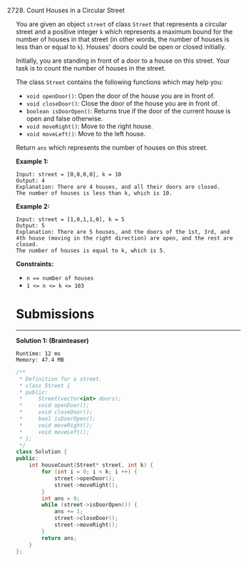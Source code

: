 2728. Count Houses in a Circular Street

You are given an object `street` of class `Street` that represents a circular street and a positive integer `k` which represents a maximum bound for the number of houses in that street (in other words, the number of houses is less than or equal to `k`). Houses' doors could be open or closed initially.

Initially, you are standing in front of a door to a house on this street. Your task is to count the number of houses in the street.

The class `Street` contains the following functions which may help you:

* `void openDoor()`: Open the door of the house you are in front of.
* `void closeDoor()`: Close the door of the house you are in front of.
* `boolean isDoorOpen()`: Returns true if the door of the current house is open and false otherwise.
* `void moveRight()`: Move to the right house.
* `void moveLeft()`: Move to the left house.

Return `ans` which represents the number of houses on this street.

 

**Example 1:**
```
Input: street = [0,0,0,0], k = 10
Output: 4
Explanation: There are 4 houses, and all their doors are closed. 
The number of houses is less than k, which is 10.
```

**Example 2:**
```
Input: street = [1,0,1,1,0], k = 5
Output: 5
Explanation: There are 5 houses, and the doors of the 1st, 3rd, and 4th house (moving in the right direction) are open, and the rest are closed.
The number of houses is equal to k, which is 5.
```

**Constraints:**

* `n == number of houses`
* `1 <= n <= k <= 103`

# Submissions
---
**Solution 1: (Brainteaser)**
```
Runtime: 12 ms
Memory: 47.4 MB
```
```c++
/**
 * Definition for a street.
 * class Street {
 * public:
 *     Street(vector<int> doors);
 *     void openDoor();
 *     void closeDoor();
 *     bool isDoorOpen();
 *     void moveRight();
 *     void moveLeft();
 * };
 */
class Solution {
public:
    int houseCount(Street* street, int k) {
        for (int i = 0; i < k; i ++) {
            street->openDoor();
            street->moveRight();
        }
        int ans = 0;
        while (street->isDoorOpen()) {
            ans += 1;
            street->closeDoor();
            street->moveRight();
        }
        return ans;
    }
};
```
